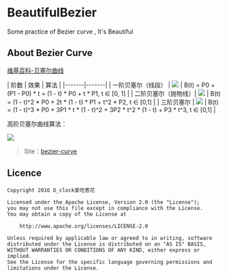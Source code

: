 # BeautifulBezier

Some practice of Bezier curve , It's Beautiful

## About Bezier Curve

[维基百科-贝塞尔曲线](https://zh.wikipedia.org/wiki/%E8%B2%9D%E8%8C%B2%E6%9B%B2%E7%B7%9A)

| 阶数	|	效果		|	算法		|
|-------|-------|
|	一阶贝塞尔（线段）	|	![](https://upload.wikimedia.org/wikipedia/commons/thumb/0/00/B%C3%A9zier_1_big.gif/240px-B%C3%A9zier_1_big.gif)	|	B(t) = P0 + (P1 - P0) * t = (1 - t) * P0 + t * P1, t ∈ [0, 1]		|
|	二阶贝塞尔（抛物线）|	![](https://upload.wikimedia.org/wikipedia/commons/thumb/3/3d/B%C3%A9zier_2_big.gif/240px-B%C3%A9zier_2_big.gif)	|	B(t) = (1 - t)^2 * P0 + 2t * (1 - t) * P1 + t^2 * P2, t ∈ [0,1]		|
|	三阶贝塞尔	|	![](https://upload.wikimedia.org/wikipedia/commons/thumb/d/db/B%C3%A9zier_3_big.gif/240px-B%C3%A9zier_3_big.gif)	|	B(t) = (1 - t)^3 * P0 + 3P1 * t * (1 - t)^2 + 3P2 * t^2 * (1 - t) + P3 * t^3, t ∈ [0,1]		|

高阶贝塞尔曲线算法：

![](https://wikimedia.org/api/rest_v1/media/math/render/svg/c927f56552e184c4debebc83a08dc79896052a14)

> Site：[bezier-curve](http://myst729.github.io/bezier-curve/)

## Licence

    Copyright 2016 D_clock爱吃葱花
    
    Licensed under the Apache License, Version 2.0 (the "License");
    you may not use this file except in compliance with the License.
    You may obtain a copy of the License at
    
        http://www.apache.org/licenses/LICENSE-2.0
    
    Unless required by applicable law or agreed to in writing, software
    distributed under the License is distributed on an "AS IS" BASIS,
    WITHOUT WARRANTIES OR CONDITIONS OF ANY KIND, either express or implied.
    See the License for the specific language governing permissions and
    limitations under the License.